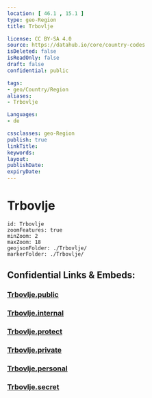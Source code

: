 ```yaml
---
location: [ 46.1 , 15.1 ] 
type: geo-Region
title: Trbovlje

license: CC BY-SA 4.0
source: https://datahub.io/core/country-codes
isDeleted: false
isReadOnly: false
draft: false
confidential: public

tags:
- geo/Country/Region
aliases:
- Trbovlje

Languages:
- de

cssclasses: geo-Region
publish: true
linkTitle: 
keywords: 
layout: 
publishDate: 
expiryDate: 
---
```


# Trbovlje

```leaflet
id: Trbovlje
zoomFeatures: true 
minZoom: 2 
maxZoom: 18
geojsonFolder: ./Trbovlje/
markerFolder: ./Trbovlje/
```


## Confidential Links & Embeds: 

### [Trbovlje.public](/_public/\Earth\Continent\Europe\Europe~Central\Slovenia\Regions~Slovenia\Zasavska\counties~ZasavskaTrbovlje.public.md) 

### [Trbovlje.internal](/_internal/\Earth\Continent\Europe\Europe~Central\Slovenia\Regions~Slovenia\Zasavska\counties~ZasavskaTrbovlje.internal.md) 

### [Trbovlje.protect](/_protect/\Earth\Continent\Europe\Europe~Central\Slovenia\Regions~Slovenia\Zasavska\counties~ZasavskaTrbovlje.protect.md) 

### [Trbovlje.private](/_private/\Earth\Continent\Europe\Europe~Central\Slovenia\Regions~Slovenia\Zasavska\counties~ZasavskaTrbovlje.private.md) 

### [Trbovlje.personal](/_personal/\Earth\Continent\Europe\Europe~Central\Slovenia\Regions~Slovenia\Zasavska\counties~ZasavskaTrbovlje.personal.md) 

### [Trbovlje.secret](/_secret/\Earth\Continent\Europe\Europe~Central\Slovenia\Regions~Slovenia\Zasavska\counties~ZasavskaTrbovlje.secret.md)

